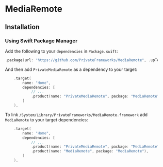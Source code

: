 # MediaRemote

## Installation

### Using Swift Package Manager

Add the following to your `dependencies` in `Package.swift`:
```swift
.package(url: "https://github.com/PrivateFrameworks/MediaRemote", .upToNextMinor(from: "0.1.0")),
```

And then add `PrivateMediaRemote` as a dependency to your target:
```swift
    .target(
        name: "Home",
        dependencies: [
            // ...
            .product(name: "PrivateMediaRemote", package: "MediaRemote"),
        ]
    ),
```

To link `/System/Library/PrivateFrameworks/MediaRemote.framework` add `MediaRemote` to your target dependencies:
```swift
    .target(
        name: "Home",
        dependencies: [
            // ...
            .product(name: "PrivateMediaRemote", package: "MediaRemote"),
            .product(name: "MediaRemote", package: "MediaRemote"),
        ]
    ),
```
